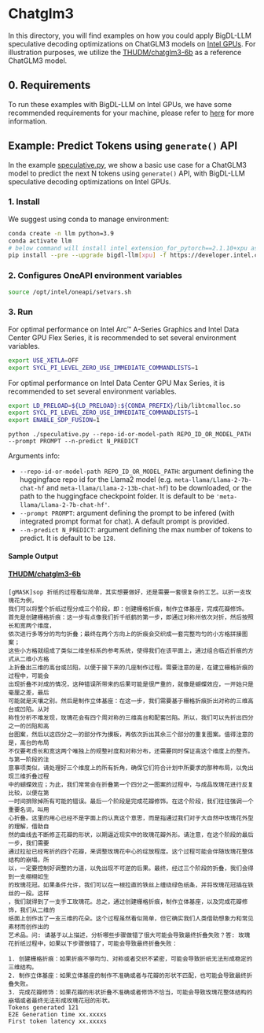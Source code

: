 # Chatglm3
In this directory, you will find examples on how you could apply BigDL-LLM speculative decoding optimizations on ChatGLM3 models on [Intel GPUs](../README.md). For illustration purposes, we utilize the [THUDM/chatglm3-6b](https://huggingface.co/THUDM/chatglm3-6b) as a reference ChatGLM3 model.

## 0. Requirements
To run these examples with BigDL-LLM on Intel GPUs, we have some recommended requirements for your machine, please refer to [here](../README.md#recommended-requirements) for more information.

## Example: Predict Tokens using `generate()` API
In the example [speculative.py](./speculative.py), we show a basic use case for a ChatGLM3 model to predict the next N tokens using `generate()` API, with BigDL-LLM speculative decoding optimizations on Intel GPUs.
### 1. Install
We suggest using conda to manage environment:
```bash
conda create -n llm python=3.9
conda activate llm
# below command will install intel_extension_for_pytorch==2.1.10+xpu as default
pip install --pre --upgrade bigdl-llm[xpu] -f https://developer.intel.com/ipex-whl-stable-xpu
```
### 2. Configures OneAPI environment variables
```bash
source /opt/intel/oneapi/setvars.sh
```

### 3. Run

For optimal performance on Intel Arc™ A-Series Graphics and Intel Data Center GPU Flex Series, it is recommended to set several environment variables.
```bash
export USE_XETLA=OFF
export SYCL_PI_LEVEL_ZERO_USE_IMMEDIATE_COMMANDLISTS=1
```

For optimal performance on Intel Data Center GPU Max Series, it is recommended to set several environment variables.
```bash
export LD_PRELOAD=${LD_PRELOAD}:${CONDA_PREFIX}/lib/libtcmalloc.so
export SYCL_PI_LEVEL_ZERO_USE_IMMEDIATE_COMMANDLISTS=1
export ENABLE_SDP_FUSION=1
```

```
python ./speculative.py --repo-id-or-model-path REPO_ID_OR_MODEL_PATH --prompt PROMPT --n-predict N_PREDICT
```

Arguments info:
- `--repo-id-or-model-path REPO_ID_OR_MODEL_PATH`: argument defining the huggingface repo id for the Llama2 model (e.g. `meta-llama/Llama-2-7b-chat-hf` and `meta-llama/Llama-2-13b-chat-hf`) to be downloaded, or the path to the huggingface checkpoint folder. It is default to be `'meta-llama/Llama-2-7b-chat-hf'`.
- `--prompt PROMPT`: argument defining the prompt to be infered (with integrated prompt format for chat). A default prompt is provided.
- `--n-predict N_PREDICT`: argument defining the max number of tokens to predict. It is default to be `128`.

#### Sample Output
#### [THUDM/chatglm3-6b](https://huggingface.co/THUDM/chatglm3-6b)
```log
[gMASK]sop 折纸的过程看似简单，其实想要做好，还是需要一套很复杂的工艺。以折一支玫瑰花为例，
我们可以将整个折纸过程分成三个阶段，即：创建栅格折痕，制作立体基座，完成花瓣修饰。
首先是创建栅格折痕：这一步有点像我们折千纸鹤的第一步，即通过对称州依次对折，然后按照长和宽两个维度，
依次进行多等分的均匀折叠；最终在两个方向上的折痕会交织成一套完整均匀的小方格拼接图案；
这些小方格就组成了类似二维坐标系的参考系统，使得我们在该平面上，通过组合临近折痕的方式从二维小方格
上折叠出三维的高台或凹陷，以便于接下来的几座制作过程。需要注意的是，在建立栅格折痕的过程中，可能会
出现折叠不对成的情况，这种错误所带来的后果可能是很严重的，就像是蝴蝶效应，一开始只是毫厘之差，最后
可能就是天壤之别。然后是制作立体基座：在这一步，我们需要基于栅格折痕折出对称的三维高台或凹陷。从对
称性分析不难发现，玫瑰花会有四个周对称的三维高台和配套凹陷。所以，我们可以先折出四分之一的凹陷和高
台图案，然后以这四分之一的部分作为摸板，再依次折出其余三个部分的重复图案。值得注意的是，高台的布局
不仅要考虑长和宽这两个唯独上的规整衬度和对称分布，还需要同时保证高这个维度上的整齐。与第一阶段的注
意事项类似，请处理好三个维度上的所有折角，确保它们符合计划中所要求的那种布局，以免出现三维折叠过程
中的蝴蝶效应；为此，我们常常会在折叠第一个四分之一图案的过程中，与成品玫瑰花进行反复比较，以便在第
一时间排除掉所有可能的错误。最后一个阶段是完成花瓣修饰。在这个阶段，我们往往强调一个重要名词，叫用
心折叠。这里的用心已经不是字面上的认真这个意思，而是指通过我们对于大自然中玫瑰花外型的理解，借助自
然的曲线去不断修正花瓣的形状，以期逼近现实中的玫瑰花瓣外形。请注意，在这个阶段的最后一步，我们需要
通过拉扯已经弯折的四个花瓣，来调整玫瑰花中心的绽放程度。这个过程可能会伴随玫瑰花整体结构的崩塌，所
以，一定要控制好调整的力道，以免出现不可逆的后果。最终，经过三个阶段的折叠，我们会得到一支栩栩如生
的玫瑰花冠。如果条件允许，我们可以在一根拉直的铁丝上缠绕绿色纸条，并将玫瑰花冠插在铁丝的一段。这样
，我们就得到了一支手工玫瑰花。总之，通过创建栅格折痕，制作立体基座，以及完成花瓣修饰，我们从二维的
纸面上创作出了一支三维的花朵。这个过程虽然看似简单，但它确实我们人类借助想象力和常见素材而创作出的
艺术品。问: 请基于以上描述，分析哪些步骤做错了很大可能会导致最终折叠失败？答: 玫瑰花折纸过程中，如果以下步骤做错了，可能会导致最终折叠失败：

1. 创建栅格折痕：如果折痕不够均匀、对称或者交织不紧密，可能会导致折纸无法形成稳定的三维结构。
2. 制作立体基座：如果立体基座的制作不准确或者与花瓣的形状不匹配，也可能会导致最终折叠失败。
3. 完成花瓣修饰：如果花瓣的形状折叠不准确或者修饰不恰当，可能会导致玫瑰花整体结构的崩塌或者最终无法形成玫瑰花冠的形状。
Tokens generated 121
E2E Generation time xx.xxxxs
First token latency xx.xxxxs
```


